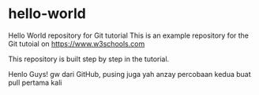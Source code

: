 # hello-world
Hello World repository for Git tutorial
This is an example repository for the Git tutoial on https://www.w3schools.com

This repository is built step by step in the tutorial. 

Henlo Guys! gw dari GitHub, pusing juga yah anzay
percobaan kedua buat pull pertama kali
